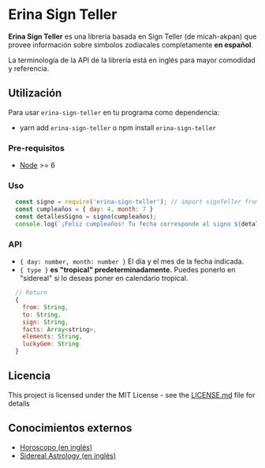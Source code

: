 # Erina Sign Teller

**Erina Sign Teller** es una libreria basada en Sign Teller (de micah-akpan) que provee información sobre simbolos zodiacales completamente **en español**.

La terminología de la API de la librería está en inglés para mayor comodidad y referencia.

## Utilización
Para usar `erina-sign-teller` en tu programa como dependencia:
- yarn add `erina-sign-teller` o npm install `erina-sign-teller`

### Pre-requisitos

- [Node](https://nodejs.org/docs/latest-v11.x/api/) >= 6


### Uso

```js
  const signo = require('erina-sign-teller'); // import signTeller from 'erina-sign-teller' (ES6)
  const cumpleaños = { day: 4, month: 7 }
  const detallesSigno = signo(cumpleaños);
  console.log(`¡Feliz cumpleaños! Tu fecha corresponde al signo ${detallesSigno.sign}!`);
```

### API
  - `{ day: number, month: number }` El día y el mes de la fecha indicada.
  - `{ type }` **es "tropical" predeterminadamente.** Puedes ponerlo en "sidereal" si lo deseas poner en calendario tropical.

```js
  // Return
  {
    from: String,
    to: String,
    sign: String,
    facts: Array<string>,
    elements: String,
    luckyGem: String
  }
```

## Licencia
This project is licensed under the MIT License - see the [LICENSE.md](LICENSE) file for details

## Conocimientos externos

* [Horoscopo (en inglés)](https://www.horoscope.com/zodiac-signs)
* [Sidereal Astrology (en inglés)](https://thoughtcatalog.com/january-nelson/2019/01/sidereal-astrology/)
